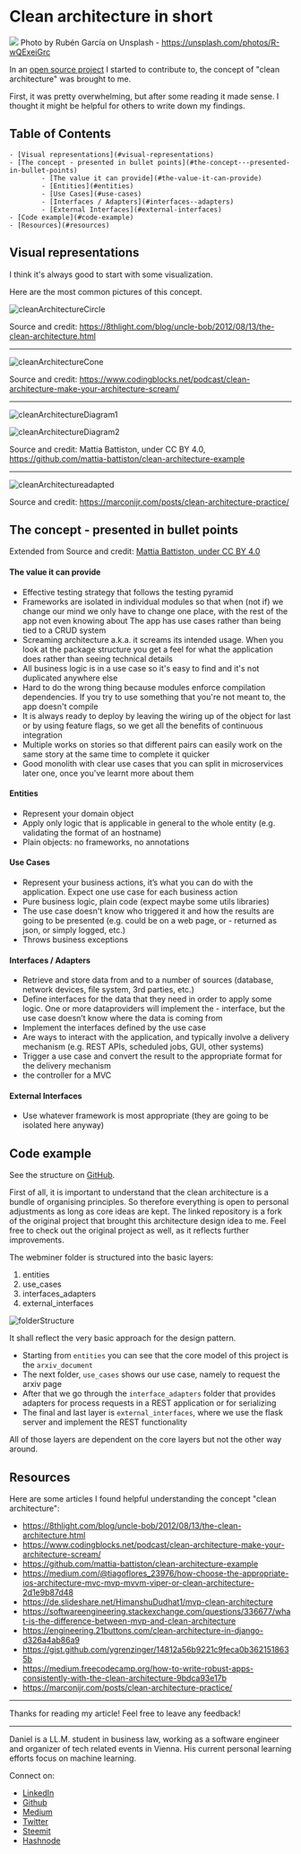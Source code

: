 # Clean architecture in short

[<img src="https://images.unsplash.com/photo-1520529890308-f503006340b4?ixlib=rb-0.3.5&ixid=eyJhcHBfaWQiOjEyMDd9&s=a9c0ada702444579c94bd4d1a2576f06&auto=format&fit=crop&w=1347&q=80">](https://unsplash.com/photos/R-wQExeiGrc)
Photo by Rubén García on Unsplash - https://unsplash.com/photos/R-wQExeiGrc

In an [open source project](https://github.com/Keep-Current) I started to contribute to, the concept of "clean architecture" was brought to me.

First, it was pretty overwhelming, but after some reading it made sense. I thought it might be helpful for others to write down my findings.

## Table of Contents

	- [Visual representations](#visual-representations)
	- [The concept - presented in bullet points](#the-concept---presented-in-bullet-points)
			- [The value it can provide](#the-value-it-can-provide)
			- [Entities](#entities)
			- [Use Cases](#use-cases)
			- [Interfaces / Adapters](#interfaces--adapters)
			- [External Interfaces](#external-interfaces)
	- [Code example](#code-example)
	- [Resources](#resources)

## Visual representations

I think it's always good to start with some visualization.

Here are the most common pictures of this concept.

![cleanArchitectureCircle](https://8thlight.com/blog/assets/posts/2012-08-13-the-clean-architecture/CleanArchitecture-8d1fe066e8f7fa9c7d8e84c1a6b0e2b74b2c670ff8052828f4a7e73fcbbc698c.jpg)

Source and credit: https://8thlight.com/blog/uncle-bob/2012/08/13/the-clean-architecture.html

---

![cleanArchitectureCone](https://www.codingblocks.net/wp-content/uploads/2018/02/The-Clean-Architecture-Cone.jpg)

Source and credit: https://www.codingblocks.net/podcast/clean-architecture-make-your-architecture-scream/

---

![cleanArchitectureDiagram1](https://github.com/mattia-battiston/clean-architecture-example/raw/master/docs/images/clean-architecture-diagram-1.png)

![cleanArchitectureDiagram2](https://github.com/mattia-battiston/clean-architecture-example/raw/master/docs/images/clean-architecture-diagram-2.png)

Source and credit: Mattia Battiston, under CC BY 4.0, https://github.com/mattia-battiston/clean-architecture-example

---

![cleanArchitectureadapted](https://marconijr.com/images/my-clean-architecture.jpg)

Source and credit: https://marconijr.com/posts/clean-architecture-practice/

## The concept - presented in bullet points

Extended from Source and credit: [Mattia Battiston, under CC BY 4.0](https://github.com/mattia-battiston/clean-architecture-example)

#### The value it can provide

- Effective testing strategy that follows the testing pyramid
- Frameworks are isolated in individual modules so that when (not if) we change our mind we only have to change one place, with the rest of the app not even knowing about The app has use cases rather than being tied to a CRUD system
- Screaming architecture a.k.a. it screams its intended usage. When you look at the package structure you get a feel for what the application does rather than seeing technical details
- All business logic is in a use case so it's easy to find and it's not duplicated anywhere else
- Hard to do the wrong thing because modules enforce compilation dependencies. If you try to use something that you're not meant to, the app doesn't compile
- It is always ready to deploy by leaving the wiring up of the object for last or by using feature flags, so we get all the benefits of continuous integration
- Multiple works on stories so that different pairs can easily work on the same story at the same time to complete it quicker
- Good monolith with clear use cases that you can split in microservices later one, once you've learnt more about them

#### Entities

- Represent your domain object
- Apply only logic that is applicable in general to the whole entity (e.g. validating the format of an hostname)
- Plain objects: no frameworks, no annotations

#### Use Cases

- Represent your business actions, it’s what you can do with the application. Expect one use case for each business action
- Pure business logic, plain code (expect maybe some utils libraries)
- The use case doesn't know who triggered it and how the results are going to be presented (e.g. could be on a web page, or - returned as json, or simply logged, etc.)
- Throws business exceptions

#### Interfaces / Adapters

- Retrieve and store data from and to a number of sources (database, network devices, file system, 3rd parties, etc.)
- Define interfaces for the data that they need in order to apply some logic. One or more dataproviders will implement the - interface, but the use case doesn’t know where the data is coming from
- Implement the interfaces defined by the use case
- Are ways to interact with the application, and typically involve a delivery mechanism (e.g. REST APIs, scheduled jobs, GUI, other systems)
- Trigger a use case and convert the result to the appropriate format for the delivery mechanism
- the controller for a MVC

#### External Interfaces

- Use whatever framework is most appropriate (they are going to be isolated here anyway)

## Code example

See the structure on [GitHub](https://github.com/Createdd/web-miner/tree/master/webminer).

First of all, it is important to understand that the clean architecture is a bundle of organising principles. So therefore everything is open to personal adjustments as long as core ideas are kept.
The linked repository is a fork of the original project that brought this architecture design idea to me. Feel free to check out the original project as well, as it reflects further improvements.

The webminer folder is structured into the basic layers:

1.  entities
2.  use_cases
3.  interfaces_adapters
4.  external_interfaces

![folderStructure](../assets/cleanA/folderStructure.png)

It shall reflect the very basic approach for the design pattern.

- Starting from `entities` you can see that the core model of this project is the `arxiv_document`
- The next folder, `use_cases` shows our use case, namely to request the arxiv page
- After that we go through the `interface_adapters` folder that provides adapters for process requests in a REST application or for serializing
- The final and last layer is `external_interfaces`, where we use the flask server and implement the REST functionality

All of those layers are dependent on the core layers but not the other way around.

## Resources

Here are some articles I found helpful understanding the concept "clean architecture":

- https://8thlight.com/blog/uncle-bob/2012/08/13/the-clean-architecture.html
- https://www.codingblocks.net/podcast/clean-architecture-make-your-architecture-scream/
- https://github.com/mattia-battiston/clean-architecture-example
- https://medium.com/@tiagoflores_23976/how-choose-the-appropriate-ios-architecture-mvc-mvp-mvvm-viper-or-clean-architecture-2d1e9b87d48
- https://de.slideshare.net/HimanshuDudhat1/mvp-clean-architecture
- https://softwareengineering.stackexchange.com/questions/336677/what-is-the-difference-between-mvp-and-clean-architecture
- https://engineering.21buttons.com/clean-architecture-in-django-d326a4ab86a9
- https://gist.github.com/ygrenzinger/14812a56b9221c9feca0b3621518635b
- https://medium.freecodecamp.org/how-to-write-robust-apps-consistently-with-the-clean-architecture-9bdca93e17b
- https://marconijr.com/posts/clean-architecture-practice/

---

Thanks for reading my article! Feel free to leave any feedback!

---

Daniel is a LL.M. student in business law, working as a software engineer and organizer of tech related events in Vienna.
His current personal learning efforts focus on machine learning.

Connect on:

- [LinkedIn](https://www.linkedin.com/in/createdd)
- [Github](https://github.com/Createdd)
- [Medium](https://medium.com/@ddcreationstudi)
- [Twitter](hhttps://twitter.com/_createdd)
- [Steemit](https://steemit.com/@createdd)
- [Hashnode](https://hashnode.com/@DDCreationStudio)

<!-- Written by Daniel Deutsch (deudan1010@gmail.com) -->
